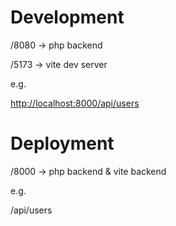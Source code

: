 # Development

/8080 -> php backend

/5173 -> vite dev server

e.g.

<http://localhost:8000/api/users>

# Deployment

/8000 -> php backend & vite backend

e.g.

/api/users

